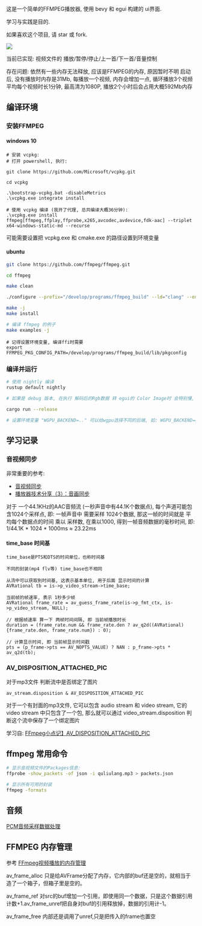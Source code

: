 这是一个简单的FFMPEG播放器, 使用 bevy 和 egui 构建的 ui界面.

学习与实践是目的.

如果喜欢这个项目, 请 star 或 fork.

![](docs/Readme/2022-03-30-22-24-17.png)

当前已实现:
视频文件的 播放/暂停/停止/上一首/下一首/音量控制

存在问题:
依然有一些内存无法释放, 应该是FFMPEG的内存, 原因暂时不明
启动后, 没有播放时内存是31Mb, 每播放一个视频, 内存会增加一点, 循环播放3个视频 平均每个视频时长1分钟, 最高清为1080P, 播放2个小时后会占用大概592Mb内存

## 编译环境

### 安装FFMPEG

#### windows 10

```
# 安装 vcpkg:
# 打开 powershell, 执行:

git clone https://github.com/Microsoft/vcpkg.git

cd vcpkg

.\bootstrap-vcpkg.bat -disableMetrics
.\vcpkg.exe integrate install

# 使用 vcpkg 编译 (我开了代理, 总共编译大概36分钟):
.\vcpkg.exe install ffmpeg[ffmpeg,ffplay,ffprobe,x265,avcodec,avdevice,fdk-aac] --triplet x64-windows-static-md --recurse
```

可能需要设置把 vcpkg.exe 和 cmake.exe 的路径设置到环境变量

#### ubuntu

```sh
git clone https://github.com/ffmpeg/ffmpeg.git

cd ffmpeg

make clean

./configure --prefix="/develop/programs/ffmpeg_build" --ld="clang" --enable-pic --disable-programs --disable-avdevice --disable-postproc --disable-network --disable-schannel --disable-sdl2 --disable-sndio

make -j
make install

# 编译 ffmpeg 的例子
make examples -j
```

```
# 记得设置环境变量, 编译ffi时需要
export FFMPEG_PKG_CONFIG_PATH=/develop/programs/ffmpeg_build/lib/pkgconfig
```

### 编译并运行

```sh
# 使用 nightly 编译
rustup default nightly

# 如果是 debug 版本, 在执行 解码后的Rgb数据 转 egui的 Color Image时 会特别慢, release版本会有优化

cargo run --release

# 设置环境变量 "WGPU_BACKEND=.." 可以给wgpu选择不同的后端, 如: WGPU_BACKEND=gl, 使用opengl.
```
## 学习记录

### 音视频同步

非常重要的参考:
* [音视频同步](https://www.cnblogs.com/leisure_chn/p/10307089.html)
* [播放器技术分享（3）：音画同步](https://zhuanlan.zhihu.com/p/51924640)

对于 一个44.1KHz的AAC音频流 (一秒声音中有44.1K个数据点), 每个声道可能包含1024个采样点, 即: 一帧声音中 需要采样 1024个数据, 那这一帧的时间就是
平均每个数据点的时间 乘以 采样数, 在乘以1000, 得到一帧音频数据的毫秒时间, 即: 1/44.1K * 1024 * 1000ms ≈ 23.22ms

#### time_base 时间基

    time_base是PTS和DTS的时间单位，也称时间基

    不同的封装(mp4 flv等) time_base也不相同

    从流中可以获取到时间基, 这表示基本单位, 用于后面 显示时间的计算
    AVRational tb = is->p_video_stream->time_base;

    当前帧的帧速率, 表示 1秒多少帧
    AVRational frame_rate = av_guess_frame_rate(is->p_fmt_ctx, is->p_video_stream, NULL);

    // 根据帧速率 算一下 两帧时间间隔, 即 当前帧播放时长
    duration = (frame_rate.num && frame_rate.den ? av_q2d((AVRational){frame_rate.den, frame_rate.num}) : 0);
    
    // 计算显示时间, 即 当前帧显示时间戳
    pts = (p_frame->pts == AV_NOPTS_VALUE) ? NAN : p_frame->pts * av_q2d(tb);

### AV_DISPOSITION_ATTACHED_PIC

对于mp3文件 判断流中是否绑定了图片

    av_stream.disposition & AV_DISPOSITION_ATTACHED_PIC

对于一个有封面的mp3文件, 它可以包含 audio stream 和 video stream, 它的 video stream 中只包含了一个包, 那么就可以通过 video_stream.disposition 判断这个流中保存了一个绑定图片

学习自: [FFmpeg小点记】AV_DISPOSITION_ATTACHED_PIC](https://segmentfault.com/a/1190000018373504)

## ffmpeg 常用命令
    
```sh
# 显示音视频文件的Packages信息:
ffprobe -show_packets -of json -i quliulang.mp3 > packets.json

# 显示所有可用的封装
ffmpeg -formats
```

## 音频

[PCM音频采样数据处理](https://blog.csdn.net/leixiaohua1020/article/details/50534316)

## FFMPEG 内存管理

参考 [FFmpeg视频播放的内存管理](https://www.jianshu.com/p/9f45d283d904)

av_frame_alloc
    只是给AVFrame分配了内存，它内部的buf还是空的，就相当于造了一个箱子，但箱子里是空的。

av_frame_ref
    对src的buf增加一个引用，即使用同一个数据，只是这个数据引用计数+1.av_frame_unref把自身对buf的引用释放掉，数据的引用计-1。

av_frame_free
    内部还是调用了unref,只是把传入的frame也置空